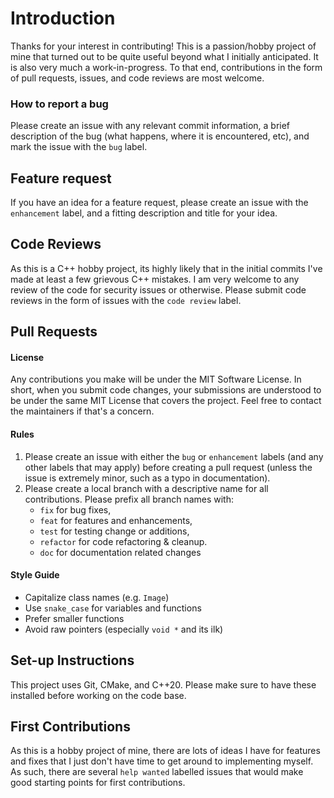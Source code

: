 # Introduction

Thanks for your interest in contributing! This is a passion/hobby project of mine that turned out to be quite useful beyond what I initially anticipated. It is also very much a work-in-progress. To that end, contributions in the form of pull requests, issues, and code reviews are most welcome.

### How to report a bug

Please create an issue with any relevant commit information, a brief description of the bug (what happens, where it is encountered, etc), and mark the issue with the `bug` label.

## Feature request

If you have an idea for a feature request, please create an issue with the `enhancement` label, and a fitting description and title for your idea.

## Code Reviews

As this is a C++ hobby project, its highly likely that in the initial commits I've made at least a few grievous C++ mistakes. I am very welcome to any review of the code for security issues or otherwise. Please submit code reviews in the form of issues with the `code review` label.

## Pull Requests

#### License

Any contributions you make will be under the MIT Software License. In short, when you submit code changes, your submissions are understood to be under the same MIT License that covers the project. Feel free to contact the maintainers if that's a concern.

#### Rules

1. Please create an issue with either the `bug` or `enhancement` labels (and any other labels that may apply) before creating a pull request (unless the issue is extremely minor, such as a typo in documentation).
2. Please create a local branch with a descriptive name for all contributions. Please prefix all branch names with:
    - `fix` for bug fixes, 
    - `feat` for features and enhancements, 
    - `test` for testing change or additions, 
    - `refactor` for code refactoring & cleanup.
    - `doc` for documentation related changes

#### Style Guide

- Capitalize class names (e.g. `Image`)
- Use `snake_case` for variables and functions
- Prefer smaller functions
- Avoid raw pointers (especially `void *` and its ilk)

## Set-up Instructions

This project uses Git, CMake, and C++20. Please make sure to have these installed before working on the code base.

## First Contributions

As this is a hobby project of mine, there are lots of ideas I have for features and fixes that I just don't have time to get around to implementing myself. As such, there are several `help wanted` labelled issues that would make good starting points for first contributions.
